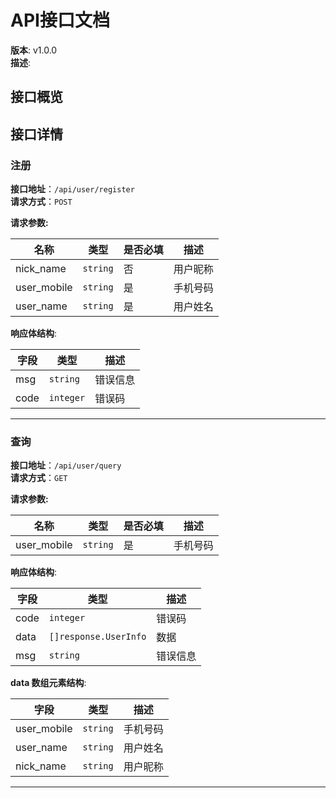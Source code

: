 # API接口文档

**版本**: v1.0.0  
**描述**: 

## 接口概览

## 接口详情
### 注册

**接口地址**：`/api/user/register`  
**请求方式**：`POST`  

**请求参数:**

| 名称 | 类型 | 是否必填 | 描述 |
|------|------|----------|------|
| nick_name | `string` | 否 | 用户昵称 |
| user_mobile | `string` | 是 | 手机号码 |
| user_name | `string` | 是 | 用户姓名 |


**响应体结构**:

| 字段 | 类型 | 描述 |
|------|------|------|
| msg | `string` | 错误信息 |
| code | `integer` | 错误码 |


---
### 查询

**接口地址**：`/api/user/query`  
**请求方式**：`GET`  

**请求参数:**

| 名称 | 类型 | 是否必填 | 描述 |
|------|------|----------|------|
| user_mobile | `string` | 是 | 手机号码 |


**响应体结构**:

| 字段 | 类型 | 描述 |
|------|------|------|
| code | `integer` | 错误码 |
| data | `[]response.UserInfo` | 数据 |
| msg | `string` | 错误信息 |

**data 数组元素结构**:

| 字段 | 类型 | 描述 |
|------|------|------|
| user_mobile | `string` | 手机号码 |
| user_name | `string` | 用户姓名 |
| nick_name | `string` | 用户昵称 |


---
